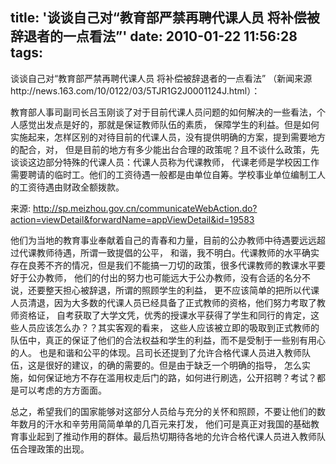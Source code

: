 title: '谈谈自己对“教育部严禁再聘代课人员 将补偿被辞退者的一点看法”'
date: 2010-01-22 11:56:28
tags: 
---

谈谈自己对“教育部严禁再聘代课人员 将补偿被辞退者的一点看法”
（新闻来源http://news.163.com/10/0122/03/5TJR1G2J0001124J.html）：

教育部人事司副司长吕玉刚谈了对于目前代课人员问题的如何解决的一些看法，个人感觉出发点是好的，那就是保证教师队伍的素质，
保障学生的利益。但是如何实施起来，怎样区别的对待目前的代课人员，没有提供明确的方案，提到需要地方的配合，对，
但是目前的地方有多少能出台合理的政策呢？且不谈什么政策，先谈谈这边部分特殊的代课人员：代课人员称为代课教师，
代课老师是学校因工作需要聘请的临时工。他们的工资待遇一般都是由单位自筹。学校事业单位编制工人的工资待遇由财政全额拨款。

来源:
http://sp.meizhou.gov.cn/communicateWebAction.do?action=viewDetail&forwardName=appViewDetail&id=19583

他们为当地的教育事业奉献着自己的青春和力量，目前的公办教师中待遇要远远超过代课教师待遇，所谓一致提倡的公平，
和谐，我不明白。代课教师的水平确实存在良莠不齐的情况，但是我们不能搞一刀切的政策，很多代课教师的教课水平要好于公办教师，
他们的付出的努力也可能远大于公办教师，没有合适的名分不说，还要整天担心被辞退，所谓的照顾学生的利益，
更不应该简单的把所以代课人员清退，因为大多数的代课人员已经具备了正式教师的资格，他们努力考取了教师资格证，
自考获取了大学文凭，优秀的授课水平获得了学生和同行的肯定，这些人员应该怎么办？？其实客观的看来，
这些人应该被立即的吸取到正式教师的队伍中，真正的保证了他们的合法权益和学生的利益，而不是受制于一些别有用心的人。
也是和谐和公平的体现。吕司长还提到了允许合格代课人员进入教师队伍，这是很好的建议，的确的需要的。但是由于缺乏一个明确的指导，
怎么实施，如何保证地方不存在滥用权走后门的路，如何进行刷选，公开招聘？考试？都是可以考虑的方方面面。

总之，希望我们的国家能够对这部分人员给与充分的关怀和照顾，不要让他们的数年数月的汗水和辛劳用简简单单的几百元来打发，
他们可是真正对我国的基础教育事业起到了推动作用的群体。最后热切期待各地的允许合格代课人员进入教师队伍合理政策的出现。
		
		
		
		
		                                   